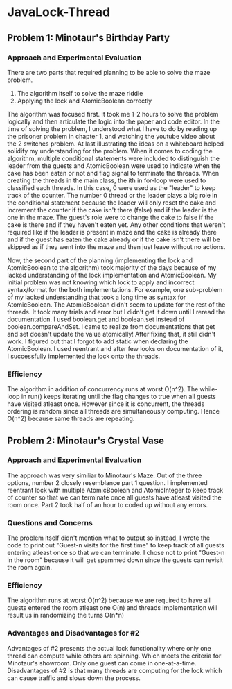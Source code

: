 # JavaLock-Thread
## Problem 1: Minotaur's Birthday Party
### Approach and Experimental Evaluation
There are two parts that required planning to be able to solve the maze problem.
1) The algorithm itself to solve the maze riddle
2) Applying the lock and AtomicBoolean correctly

The algorithm was focused first. It took me 1-2 hours to solve the problem logically and then articulate the logic into the paper and code editor. In the time of solving the problem, I understood what I have to do by reading up the prisoner problem in chapter 1, and watching the youtube video about the 2 switches problem. At last illustrating the ideas on a whiteboard helped solidify my understanding for the problem. When it comes to coding the algorithm, multiple conditional statements were included to distinguish the leader from the guests and AtomicBoolean were used to indicate when the cake has been eaten or not and flag signal to terminate the threads. When creating the threads in the main class, the ith in for-loop were used to classified each threads. In this case, 0 were used as the "leader" to keep track of the counter. The number 0 thread or the leader plays a big role in the conditional statement because the leader will only reset the cake and increment the counter if the cake isn't there (false) and if the leader is the one in the maze. The guest's role were to change the cake to false if the cake is there and if they haven't eaten yet. 
Any other conditions that weren't required like if the leader is present in maze and the cake is already there and if the guest has eaten the cake already or if the cake isn't there will be skipped as if they went into the maze and then just leave without no actions. 

Now, the second part of the planning (implementing the lock and AtomicBoolean to the algorithm) took majority of the days because of my lacked understanding of the lock implementation and AtomicBoolean. My initial problem was not knowing which lock to apply and incorrect syntax/format for the both implementations. For example, one sub-problem of my lacked understanding that took a long time as syntax for AtomicBoolean. The AtomicBoolean didn't seem to update for the rest of the threads. It took many trials and error but I didn't get it down until I reread the documentation. I used boolean.get and boolean.set instead of boolean.compareAndSet. I came to realize from documentations that get and set doesn't update the value atomically! After fixing that, it still didn't work. I figured out that I forgot to add static when declaring the AtomicBoolean. I used reentrant and after few looks on documentation of it, I successfully implemented the lock onto the threads.

### Efficiency
The algorithm in addition of concurrency runs at worst O(n^2). The while-loop in run() keeps iterating until the flag changes to true when all guests have visited atleast once. However since it is concurrent, the threads ordering is random since all threads are simultaneously computing. Hence O(n^2) because same threads are repeating.  

## Problem 2: Minotaur's Crystal Vase
### Approach and Experimental Evaluation
The approach was very similiar to Minotaur's Maze. Out of the three options, number 2 closely resemblance part 1 question. I implemented reentrant lock with multiple AtomicBoolean and AtomicInteger to keep track of counter so that we can terminate once all guests have atleast visited the room once.
Part 2 took half of an hour to coded up without any errors. 

### Questions and Concerns
The problem itself didn't mention what to output so instead, I wrote the code to print out "Guest-n visits for the first time" to keep track of all guests entering atleast once so that we can terminate. I chose not to print "Guest-n in the room" because it will get spammed down since the guests can revisit the room again. 

### Efficiency 
The algorithm runs at worst O(n^2) because we are required to have all guests entered the room atleast one O(n) and threads implementation will result us in randomizing the turns O(n*n)

### Advantages and Disadvantages for #2
Advantages of #2 presents the actual lock functionality where only one thread can compute while others are spinning. Which meets the criteria for Minotaur's showroom. Only one guest can come in one-at-a-time. 
Disadvantages of #2 is that many threads are computing for the lock which can cause traffic and slows down the process. 
